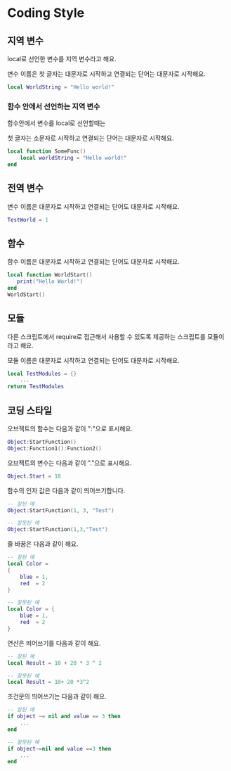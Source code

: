 # Coding Style

## 지역 변수

local로 선언한 변수를 지역 변수라고 해요.

변수 이름은 첫 글자는 대문자로 시작하고 연결되는 단어는 대문자로 시작해요.

```lua
local WorldString = "Hello world!" 
```



### 함수 안에서 선언하는 지역 변수

함수안에서 변수를 local로 선언할때는

첫 글자는 소문자로 시작하고 연결되는 단어는 대문자로 시작해요.

```lua
local function SomeFunc()
	local worldString = "Hello world!"
end
```



## 전역 변수

변수 이름은 대문자로 시작하고 연결되는 단어도 대문자로 시작해요.

```lua
TestWorld = 1
```



## 함수

함수 이름은 대문자로 시작하고 연결되는 단어도 대문자로 시작해요.

```lua
local function WorldStart()
   print("Hello World!")
end
WorldStart()
```



## 모듈

다른 스크립트에서 require로 접근해서 사용할 수 있도록 제공하는 스크립트를 모듈이라고 해요.

모듈 이름은 대문자로 시작하고 연결되는 단어도 대문자로 시작해요.

```lua
local TestModules = {}
	...
return TestModules
```



## 코딩 스타일

오브젝트의 함수는 다음과 같이 ":"으로 표시해요.

```lua
Object:StartFunction()
Object:Function1():Function2()
```



오브젝트의 변수는 다음과 같이 "."으로 표시해요.

```lua
Object.Start = 10
```



함수의 인자 값은 다음과 같이 띄어쓰기합니다.

```lua
-- 잘된 예
Object:StartFunction(1, 3, "Test")
```

```lua
-- 잘못된 예
Object:StartFunction(1,3,"Test")
```



줄 바꿈은 다음과 같이 해요.

```lua
-- 잘된 예
local Color =
{
	blue = 1,
	red  = 2 
}
```

```lua
-- 잘못된 예
local Color = {
	blue = 1,
	red  = 2 
}
```



연산은 띄어쓰기를 다음과 같이 해요.

```lua
-- 잘된 예
local Result = 10 + 20 * 3 ^ 2
```

```lua
-- 잘못된 예
local Result = 10+ 20 *3^2
```



조건문의 띄어쓰기는 다음과 같이 해요.

```lua
-- 잘된 예
if object ~= nil and value == 3 then
	...
end
```

```lua
-- 잘못된 예
if object~=nil and value ==3 then
	...
end
```


